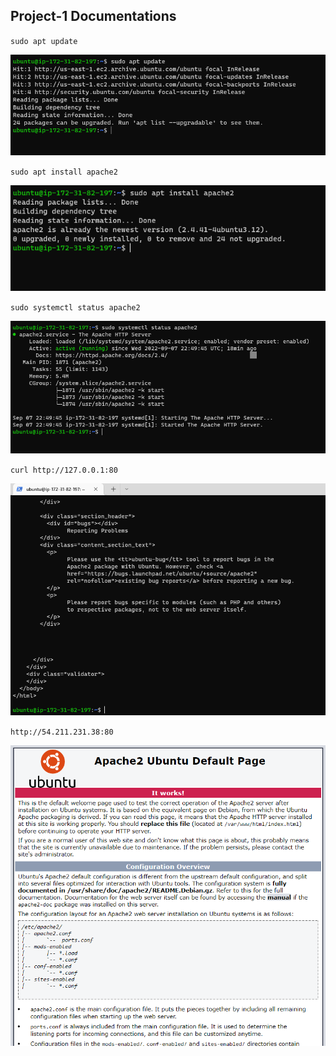 ## Project-1 Documentations

`sudo apt update`

![sudo apt update](./Sudo%20Apt%20Update.PNG)

`sudo apt install apache2`

![install apache2](./Install%20Apache2.PNG)

`sudo systemctl status apache2`

![apache status](./Apache%20Status.PNG)

`curl http://127.0.0.1:80`

![port change](./change%20to%20port%2080.PNG)

`http://54.211.231.38:80`

![local access](./local%20access%20proof.PNG)







